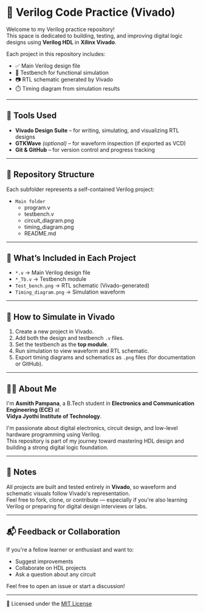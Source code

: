 # 🧾 Verilog Code Practice (Vivado)

Welcome to my Verilog practice repository!  
This space is dedicated to building, testing, and improving digital logic designs using **Verilog HDL** in **Xilinx Vivado**.

Each project in this repository includes:

- ✅ Main Verilog design file  
- 🧪 Testbench for functional simulation  
- 📷 RTL schematic generated by Vivado  
- ⏱️ Timing diagram from simulation results  

---

## 🔧 Tools Used

- **Vivado Design Suite** – for writing, simulating, and visualizing RTL designs  
- **GTKWave** *(optional)* – for waveform inspection (if exported as VCD)  
- **Git & GitHub** – for version control and progress tracking  

---

## 📁 Repository Structure

Each subfolder represents a self-contained Verilog project:

- `Main folder`
    + program.v
    + testbench.v
    + circuit_diagram.png
    + timing_diagram.png
    + README.md

---

## 📂 What’s Included in Each Project

- `*.v` → Main Verilog design file  
- `*_Tb.v` → Testbench module  
- `Test_bench.png` → RTL schematic (Vivado-generated)  
- `Timing_diagram.png` → Simulation waveform  

---

## 🚀 How to Simulate in Vivado

1. Create a new project in Vivado.
2. Add both the design and testbench `.v` files.
3. Set the testbench as the **top module**.
4. Run simulation to view waveform and RTL schematic.
5. Export timing diagrams and schematics as `.png` files (for documentation or GitHub).

---

## 🧑‍💻 About Me

I'm **Asmith Pampana**, a B.Tech student in **Electronics and Communication Engineering (ECE)** at  
**Vidya Jyothi Institute of Technology**.

I'm passionate about digital electronics, circuit design, and low-level hardware programming using Verilog.  
This repository is part of my journey toward mastering HDL design and building a strong digital logic foundation.

---

## 📌 Notes

All projects are built and tested entirely in **Vivado**, so waveform and schematic visuals follow Vivado's representation.  
Feel free to fork, clone, or contribute — especially if you're also learning Verilog or preparing for digital design interviews or labs.

---

## 📬 Feedback or Collaboration

If you're a fellow learner or enthusiast and want to:
- Suggest improvements  
- Collaborate on HDL projects  
- Ask a question about any circuit  

Feel free to open an issue or start a discussion!

---

📄 Licensed under the [MIT License](LICENSE)
